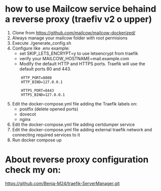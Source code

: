 # how to use Mailcow service behaind a reverse proxy (traefiv v2 o upper)
1. Clone from https://github.com/mailcow/mailcow-dockerized/
2. Always manage your mailcow folder with root permisions
3. Execute ./generate_config.sh
4. Configure like .env example:
    - set SKIP_LETS_ENCRYPT=y to use letsencrypt from traefik
    - verify your MAILCOW_HOSTNAME=mail.example.com
    - Modify the default HTTP and HTTPS ports. Traefik will use the default ports 80 and 443.
    ```
        HTTP_PORT=8080
        HTTP_BIND=127.0.0.1

        HTTPS_PORT=8443
        HTTPS_BIND=127.0.0.1
    ```
5. Edit the docker-compose.yml file adding the Traefik labels on:
    - postfix (delete opened ports)
    - dovecot 
    - nginx
6. Edit the docker-compose.yml file adding certdumper service
7. Edit the docker-compose.yml file adding external traefik network and connecting required services to it
8. Run docker compose up 


# About reverse proxy configuration check my on: 
https://github.com/Benja-M24/traefik-ServerManager.git